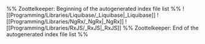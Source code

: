 %% Zoottelkeeper: Beginning of the autogenerated index file list  %%
 ![[Programming/Libraries/Liquibase/_Liquibase|_Liquibase]]
 ![[Programming/Libraries/NgRx/_NgRx|_NgRx]]
 ![[Programming/Libraries/RxJS/_RxJS|_RxJS]]
%% Zoottelkeeper: End of the autogenerated index file list  %%
